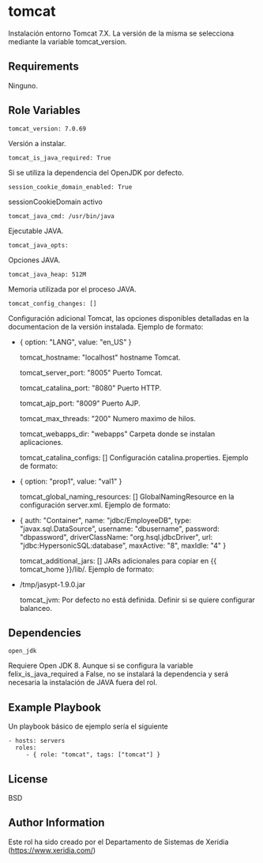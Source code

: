 tomcat
=========

Instalación entorno Tomcat 7.X. La versión de la misma se selecciona mediante la variable tomcat_version.

Requirements
------------

Ninguno.

Role Variables
--------------

	tomcat_version: 7.0.69
Versión a instalar.

	tomcat_is_java_required: True
Si se utiliza la dependencia del OpenJDK por defecto.

	session_cookie_domain_enabled: True
sessionCookieDomain activo

	tomcat_java_cmd: /usr/bin/java
Ejecutable JAVA.

	tomcat_java_opts:
Opciones JAVA. 

	tomcat_java_heap: 512M
Memoria utilizada por el proceso JAVA.

	tomcat_config_changes: []
Configuración adicional Tomcat, las opciones disponibles detalladas en la documentacion de la versión instalada.
Ejemplo de formato:
  - { option: "LANG", value: "en_US" }

	tomcat_hostname: "localhost"
hostname Tomcat.

	tomcat_server_port: "8005"
Puerto Tomcat.

	tomcat_catalina_port: "8080"
Puerto HTTP.

	tomcat_ajp_port: "8009"
Puerto AJP.

	tomcat_max_threads: "200"
Numero maximo de hilos.

	tomcat_webapps_dir: "webapps"
Carpeta donde se instalan aplicaciones.

	tomcat_catalina_configs: []
Configuración catalina.properties.
Ejemplo de formato:
  - { option: "prop1", value: "val1" }

	tomcat_global_naming_resources: []
GlobalNamingResource en la configuración server.xml.
Ejemplo de formato:
  - { auth: "Container", name: "jdbc/EmployeeDB", type: "javax.sql.DataSource", username: "dbusername", password: "dbpassword", driverClassName: "org.hsql.jdbcDriver", url: "jdbc:HypersonicSQL:database", maxActive: "8", maxIdle: "4" }

	tomcat_additional_jars: []
JARs adicionales para copiar en {{ tomcat_home }}/lib/.
Ejemplo de formato:
  - /tmp/jasypt-1.9.0.jar

	tomcat_jvm:
Por defecto no está definida. Definir si se quiere configurar balanceo.

Dependencies
------------

	open_jdk
Requiere Open JDK 8. Aunque si se configura la variable felix_is_java_required a False, no se instalará la dependencia y será necesaria la instalación de JAVA fuera del rol.

Example Playbook
----------------

Un playbook básico de ejemplo sería el siguiente

	- hosts: servers
      roles:
         - { role: "tomcat", tags: ["tomcat"] }

License
-------

BSD

Author Information
------------------

Este rol ha sido creado por el Departamento de Sistemas de Xeridia (https://www.xeridia.com/)